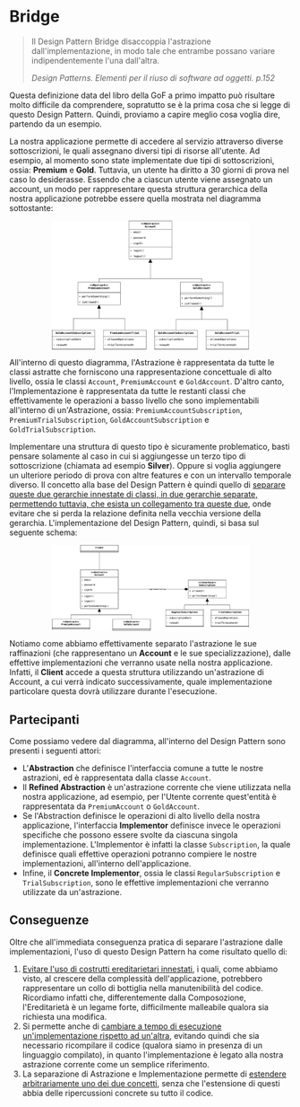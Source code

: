 # Bridge
> Il Design Pattern Bridge disaccoppia l'astrazione dall'implementazione, in modo tale che entrambe possano variare
> indipendentemente l'una dall'altra. 
> 
> <cite>Design Patterns. Elementi per il riuso di software ad oggetti. p.152</cite>

Questa definizione data del libro della GoF a primo impatto può risultare molto difficile da comprendere, sopratutto 
se è la prima cosa che si legge di questo Design Pattern. Quindi, proviamo a capire meglio cosa voglia dire, 
partendo da un esempio.

La nostra applicazione permette di accedere al servizio attraverso diverse sottoscrizioni, le quali assegnano 
diversi tipi di risorse all'utente. Ad esempio, al momento sono state implementate due tipi di sottoscrizioni, 
ossia: __Premium__ e __Gold__. Tuttavia, un utente ha diritto a 30 giorni di prova nel caso lo desiderasse. Essendo 
che a ciascun utente viene assegnato un account, un modo per rappresentare questa struttura gerarchica della nostra 
applicazione potrebbe essere quella mostrata nel diagramma sottostante:

<p style="display: flex; justify-content: center">
    <img src="../../Assets/Images/Strutturali/Bridge-1.png" alt="Bridge Design Pattern Example" style="width:70%">
</p>

All'interno di questo diagramma, l'Astrazione è rappresentata da tutte le classi astratte che forniscono una 
rappresentazione concettuale di alto livello, ossia le classi `Account`, `PremiumAccount` e `GoldAccount`. D'altro 
canto, l'Implementazione è rappresentata da tutte le restanti classi che effettivamente le operazioni a basso 
livello che sono implementabili all'interno di un'Astrazione, ossia: `PremiumAccountSubscription`, 
`PremiumTrialSubscription`, `GoldAccountSubscription` e `GoldTrialSubscription`.

Implementare una struttura di questo tipo è sicuramente problematico, basti pensare solamente al caso in cui si 
aggiungesse un terzo tipo di sottoscrizione (chiamata ad esempio __Silver__). Oppure si voglia aggiungere un ulteriore 
periodo di prova con altre features e con un intervallo temporale diverso. Il concetto alla base del Design Pattern è 
quindi quello di <u>separare queste due gerarchie innestate di classi, in due gerarchie separate, permettendo tuttavia, 
che esista un collegamento tra queste due</u>, onde evitare che si perda la relazione definita nella vecchia versione 
della gerarchia. L'implementazione del Design Pattern, quindi, si basa sul seguente schema:

<p style="display: flex; justify-content: center">
    <img src="../../Assets/Images/Strutturali/Bridge-2.png" alt="Bridge Design Pattern" style="width:70%">
</p>

Notiamo come abbiamo effettivamente separato l'astrazione le sue raffinazioni (che rappresentano un __Account__ e le 
sue specializzazione), dalle effettive implementazioni che verranno usate nella nostra applicazione. Infatti, il 
__Client__ accede a questa struttura utilizzando un'astrazione di Account, a cui verrà indicato successivamente, 
quale implementazione particolare questa dovrà utilizzare durante l'esecuzione.

## Partecipanti
Come possiamo vedere dal diagramma, all'interno del Design Pattern sono presenti i seguenti attori:

* L'__Abstraction__ che definisce l'interfaccia comune a tutte le nostre astrazioni, ed è rappresentata dalla classe 
  `Account`.
* Il __Refined Abstraction__ è un'astrazione corrente che viene utilizzata nella nostra applicazione, ad esempio, 
  per l'Utente corrente quest'entità è rappresentata da `PremiumAccount` o `GoldAccount`.
* Se l'Abstraction definisce le operazioni di alto livello della nostra applicazione, l'interfaccia __Implementor__ 
  definisce invece le operazioni specifiche che possono essere svolte da ciascuna singola implementazione. 
  L'Implementor è infatti la classe `Subscription`, la quale definisce quali effettive operazioni potranno compiere 
  le nostre implementazioni, all'interno dell'applicazione.
* Infine, il __Concrete Implementor__, ossia le classi `RegularSubscription` e `TrialSubscription`, sono le 
  effettive implementazioni che verranno utilizzate da un'astrazione.

## Conseguenze
Oltre che all'immediata conseguenza pratica di separare l'astrazione dalle implementazioni, l'uso di questo Design 
Pattern ha come risultato quello di:

1. <u>Evitare l'uso di costrutti ereditarietari innestati</u>, i quali, come abbiamo visto, al crescere della 
   complessità dell'applicazione, potrebbero rappresentare un collo di bottiglia nella manutenibilità del codice. 
   Ricordiamo infatti che, differentemente dalla Composozione, l'Ereditarietà è un legame forte, difficilmente 
   malleabile qualora sia richiesta una modifica.
2. Si permette anche di <u>cambiare a tempo di esecuzione un'implementazione rispetto ad un'altra</u>, evitando 
   quindi che sia necessario ricompilare il codice (qualora siamo in presenza di un linguaggio compilato), in quanto 
   l'implementazione è legato alla nostra astrazione corrente come un semplice riferimento.
3. La separazione di Astrazione e Implementazione permette di <u>estendere arbitrariamente uno dei due concetti</u>, 
   senza che l'estensione di questi abbia delle ripercussioni concrete su tutto il codice.
